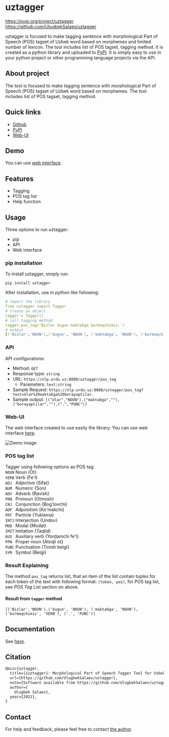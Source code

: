 # uztagger

https://pypi.org/project/uztagger <br>
https://github.com/UlugbekSalaev/uztagger

uztagger is focused to make tagging sentence with morphological Part of Speech (POS) tagset of Uzbek word based on morphemes and limited number of lexicon. The tool includes list of POS tagset, tagging method. 
It is created as a python library and uploaded to [PyPI](https://pypi.org/). It is simply easy to use in your python project or other programming language projects via the API. 

## About project
The tool is focused to make tagging sentence with morphological Part of Speech (POS) tagset of Uzbek word based on morphemes. The tool includes list of POS tagset, tagging method.

## Quick links

- [Github](https://github.com/UlugbekSalaev/uztagger)
- [PyPI](https://pypi.org/project/uztagger/)
- [Web-UI](https://nlp.urdu.uz/?menu=uztagger)

## Demo

You can use [web interface](http://nlp.urdu.uz/?menu=uztagger).

## Features

- Tagging 
- POS tag list
- Help function

## Usage

Three options to run uztagger:

- pip
- API 
- Web interface

### pip installation

To install uztagger, simply run:

```code
pip install uztagger
```

After installation, use in python like following:
```yml
# import the library
from uztagger import Tagger
# create an object 
tagger = Tagger()
# call tagging method
tagger.pos_tag('Bizlar bugun maktabga bormoqchimiz.')
# output
[('Bizlar','NOUN'),('bugun', 'NOUN'), ('maktabga', 'NOUN'), ('bormoqchimiz', 'VERB'), ('.', 'PUNC')]
```

### API
API configurations: 
 - Method: `GET`
 - Response type: `string`
 - URL: `https://nlp.urdu.uz:8080/uztagger/pos_tag`
   - Parameters: `text:string`
 - Sample Request: `https://nlp.urdu.uz:8080/uztagger/pos_tag?text=Ular%20maktabga%20borayaptilar.`
 - Sample output: `[("Ular","NOUN"),("maktabga",""),("borayaptilar",""),(".","PUNC")]`

### Web-UI

The web interface created to use easily the library:
You can use web interface [here](http://nlp.urdu.uz/?page=uztagger).

![Demo image](src/uztagger/web-interface-ui.png)

### POS tag list
Tagger using following options as POS tag:<br>
    `NOUN`  Noun {Ot}<br>
    `VERB`  Verb {Fe'l}<br>
    `ADJ `  Adjective {Sifat}<br>
    `NUM `  Numeric {Son}<br>
    `ADV `  Adverb {Ravish}<br>
    `PRN `  Pronoun {Olmosh}<br>
    `CNJ `  Conjunction {Bog'lovchi}<br>
    `ADP `  Adposition {Ko'makchi}<br>
    `PRT `  Particle {Yuklama}<br>
    `INTJ`  Interjection {Undov}<br>
    `MOD `  Modal {Modal}<br>
    `IMIT`  Imitation {Taqlid}<br>
    `AUX `  Auxiliary verb {Yordamchi fe'l}<br>
    `PPN `  Proper noun {Atoqli ot}<br>
    `PUNC`  Punctuation {Tinish belgi}<br>
    `SYM `  Symbol {Belgi}<br>

### Result Explaining

The method ```pos_tag``` returns list, that an item of the list contain tuples for each token of the text with following format: ```(token, pos)```, for POS tag list, see <i>POS Tag List</i> section on above.  
#### Result from `tagger` method
`[('Bizlar','NOUN'),('bugun', 'NOUN'), ('maktabga', 'NOUN'), ('bormoqchimiz', 'VERB'), ('.', 'PUNC')]`

## Documentation

See [here](https://github.com/UlugbekSalaev/uztagger).

## Citation

```tex
@misc{uztagger,
  title={{uztagger}: Morphological Part of Speech Tagger Tool for Uzbek},
  url={https://github.com/UlugbekSalaev/uztagger},
  note={Software available from https://github.com/UlugbekSalaev/uztagger},
  author={
    Ulugbek Salaev},
  year={2022},
}
```

## Contact

For help and feedback, please feel free to contact [the author](https://github.com/UlugbekSalaev).